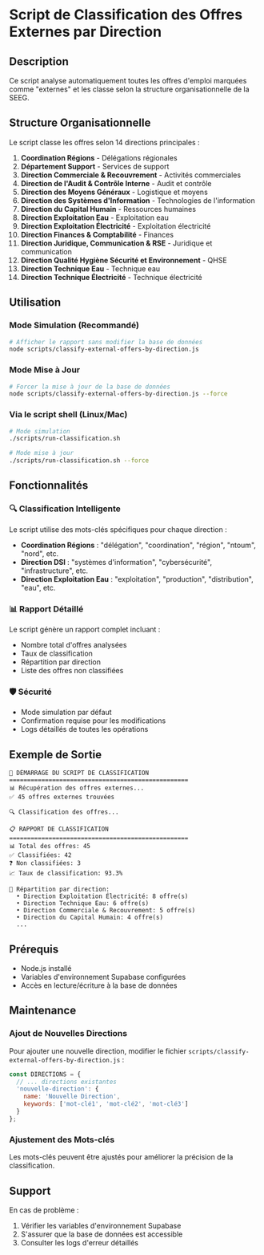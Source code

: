 # Script de Classification des Offres Externes par Direction

## Description

Ce script analyse automatiquement toutes les offres d'emploi marquées comme "externes" et les classe selon la structure organisationnelle de la SEEG.

## Structure Organisationnelle

Le script classe les offres selon 14 directions principales :

1. **Coordination Régions** - Délégations régionales
2. **Département Support** - Services de support
3. **Direction Commerciale & Recouvrement** - Activités commerciales
4. **Direction de l'Audit & Contrôle Interne** - Audit et contrôle
5. **Direction des Moyens Généraux** - Logistique et moyens
6. **Direction des Systèmes d'Information** - Technologies de l'information
7. **Direction du Capital Humain** - Ressources humaines
8. **Direction Exploitation Eau** - Exploitation eau
9. **Direction Exploitation Électricité** - Exploitation électricité
10. **Direction Finances & Comptabilité** - Finances
11. **Direction Juridique, Communication & RSE** - Juridique et communication
12. **Direction Qualité Hygiène Sécurité et Environnement** - QHSE
13. **Direction Technique Eau** - Technique eau
14. **Direction Technique Électricité** - Technique électricité

## Utilisation

### Mode Simulation (Recommandé)

```bash
# Afficher le rapport sans modifier la base de données
node scripts/classify-external-offers-by-direction.js
```

### Mode Mise à Jour

```bash
# Forcer la mise à jour de la base de données
node scripts/classify-external-offers-by-direction.js --force
```

### Via le script shell (Linux/Mac)

```bash
# Mode simulation
./scripts/run-classification.sh

# Mode mise à jour
./scripts/run-classification.sh --force
```

## Fonctionnalités

### 🔍 Classification Intelligente

Le script utilise des mots-clés spécifiques pour chaque direction :

- **Coordination Régions** : "délégation", "coordination", "région", "ntoum", "nord", etc.
- **Direction DSI** : "systèmes d'information", "cybersécurité", "infrastructure", etc.
- **Direction Exploitation Eau** : "exploitation", "production", "distribution", "eau", etc.

### 📊 Rapport Détaillé

Le script génère un rapport complet incluant :

- Nombre total d'offres analysées
- Taux de classification
- Répartition par direction
- Liste des offres non classifiées

### 🛡️ Sécurité

- Mode simulation par défaut
- Confirmation requise pour les modifications
- Logs détaillés de toutes les opérations

## Exemple de Sortie

```
🚀 DÉMARRAGE DU SCRIPT DE CLASSIFICATION
==================================================
📊 Récupération des offres externes...
✅ 45 offres externes trouvées

🔍 Classification des offres...

📋 RAPPORT DE CLASSIFICATION
==================================================
📊 Total des offres: 45
✅ Classifiées: 42
❓ Non classifiées: 3
📈 Taux de classification: 93.3%

📁 Répartition par direction:
  • Direction Exploitation Électricité: 8 offre(s)
  • Direction Technique Eau: 6 offre(s)
  • Direction Commerciale & Recouvrement: 5 offre(s)
  • Direction du Capital Humain: 4 offre(s)
  ...
```

## Prérequis

- Node.js installé
- Variables d'environnement Supabase configurées
- Accès en lecture/écriture à la base de données

## Maintenance

### Ajout de Nouvelles Directions

Pour ajouter une nouvelle direction, modifier le fichier `scripts/classify-external-offers-by-direction.js` :

```javascript
const DIRECTIONS = {
  // ... directions existantes
  'nouvelle-direction': {
    name: 'Nouvelle Direction',
    keywords: ['mot-clé1', 'mot-clé2', 'mot-clé3']
  }
};
```

### Ajustement des Mots-clés

Les mots-clés peuvent être ajustés pour améliorer la précision de la classification.

## Support

En cas de problème :

1. Vérifier les variables d'environnement Supabase
2. S'assurer que la base de données est accessible
3. Consulter les logs d'erreur détaillés
